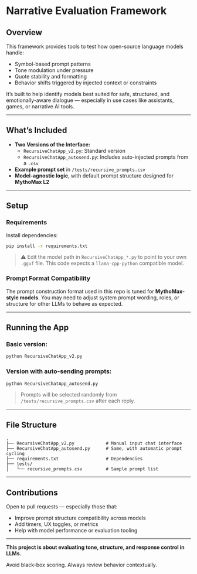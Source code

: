 # Narrative Evaluation Framework

## Overview

This framework provides tools to test how open-source language models handle:

- Symbol-based prompt patterns
- Tone modulation under pressure
- Quote stability and formatting
- Behavior shifts triggered by injected context or constraints

It’s built to help identify models best suited for safe, structured, and emotionally-aware dialogue — especially in use cases like assistants, games, or narrative AI tools.

---

## What’s Included

- **Two Versions of the Interface:**
  - `RecursiveChatApp_v2.py`: Standard version
  - `RecursiveChatApp_autosend.py`: Includes auto-injected prompts from a `.csv`
- **Example prompt set** in `/tests/recursive_prompts.csv`
- **Model-agnostic logic**, with default prompt structure designed for **MythoMax L2**

---

## Setup

### Requirements

Install dependencies:
```bash
pip install -r requirements.txt
```

> ⚠️ Edit the model path in `RecursiveChatApp_*.py` to point to your own `.gguf` file.
> This code expects a `llama-cpp-python` compatible model.

### Prompt Format Compatibility

The prompt construction format used in this repo is tuned for **MythoMax-style models**. You may need to adjust system prompt wording, roles, or structure for other LLMs to behave as expected.

---

## Running the App

### Basic version:
```bash
python RecursiveChatApp_v2.py
```

### Version with auto-sending prompts:
```bash
python RecursiveChatApp_autosend.py
```

> Prompts will be selected randomly from `/tests/recursive_prompts.csv` after each reply.

---

## File Structure

```
.
├── RecursiveChatApp_v2.py            # Manual input chat interface
├── RecursiveChatApp_autosend.py      # Same, with automatic prompt cycling
├── requirements.txt                  # Dependencies
├── tests/
│   └── recursive_prompts.csv         # Sample prompt list
```

---

## Contributions

Open to pull requests — especially those that:
- Improve prompt structure compatibility across models
- Add timers, UX toggles, or metrics
- Help with model performance or evaluation tooling

---

**This project is about evaluating tone, structure, and response control in LLMs.**

Avoid black-box scoring. Always review behavior contextually.
